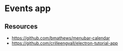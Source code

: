 # Events app

## Resources
* https://github.com/bmathews/menubar-calendar
* https://github.com/crilleengvall/electron-tutorial-app
